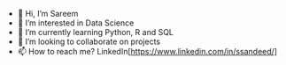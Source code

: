 - 👋 Hi, I’m Sareem
- 👀 I’m interested in Data Science 
- 🌱 I’m currently learning Python, R and SQL
- 💞️ I’m looking to collaborate on projects
- 📫 How to reach me? LinkedIn[https://www.linkedin.com/in/ssandeed/]

<!---
ssandeed/ssandeed is a ✨ special ✨ repository because its `README.md` (this file) appears on your GitHub profile.
You can click the Preview link to take a look at your changes.
--->
